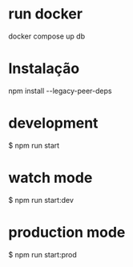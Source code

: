 # run docker

docker compose up db

# Instalação

npm install --legacy-peer-deps

# development

$ npm run start

# watch mode

$ npm run start:dev

# production mode

$ npm run start:prod
